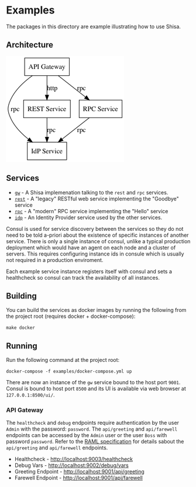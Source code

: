 # Examples

The packages in this directory are example illustrating how to use
Shisa.

## Architecture

![design](examples.png)

## Services

- [`gw`](gw) - A Shisa implemenation talking to the `rest` and `rpc` services.
- [`rest`](rest) - A "legacy" RESTful web service implementing the "Goodbye" service
- [`rpc`](rpc) - A "modern" RPC service implementing the "Hello" service
- [`idp`](idp) - An Identity Provider service used by the other services.

Consul is used for service discovery between the services so they do
not need to be told a-priori about the existence of specific instances
of another service.  There is only a single instance of consul, unlike
a typical production deployment which would have an agent on each node
and a cluster of servers.  This requires configuring instance ids in
consule which is usually not required in a production enviroment.

Each example service instance registers itself with consul and sets a
healthcheck so consul can track the availability of all instances.

## Building

You can build the services as docker images by running the
following from the project root (requires docker + docker-compose):

    make docker

## Running

Run the following command at the project root:

    docker-compose -f examples/docker-compose.yml up

There are now an instance of the `gw` service bound to the host port
`9001`.  Consul is bound to host port `8500` and its UI is available
via web browser at `127.0.0.1:8500/ui/`.

### API Gateway

The `healthcheck` and `debug` endpoints require authentication by the
user `Admin` with the password: `password`.  The `api/greeting` and
`api/farewell` endpoints can be accessed by the `Admin` user or  the
user `Boss` with password `password`.  Refer to the [RAML specification](examples/gw/README.md#endpoints)
for details sabout the `api/greeting` and `api/farewell` endpoints.

- Healthcheck - <http://localhost:9003/healthcheck>
- Debug Vars - <http://localhost:9002/debug/vars>
- Greeting Endpoint - <http://localhost:9001/api/greeting>
- Farewell Endpoint - <http://localhost:9001/api/farewell>
